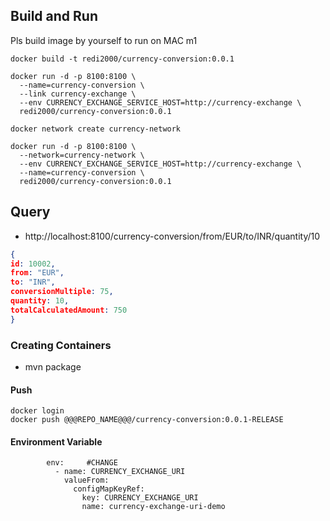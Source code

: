 ## Build and Run
Pls build image by yourself to run on MAC m1
```
docker build -t redi2000/currency-conversion:0.0.1
```

<!-- RUN USING --LINK -->
```
docker run -d -p 8100:8100 \
  --name=currency-conversion \
  --link currency-exchange \
  --env CURRENCY_EXCHANGE_SERVICE_HOST=http://currency-exchange \
  redi2000/currency-conversion:0.0.1
```

<!-- LAUNCH AS PART OF NETWORK -->
```
docker network create currency-network

docker run -d -p 8100:8100 \
  --network=currency-network \
  --env CURRENCY_EXCHANGE_SERVICE_HOST=http://currency-exchange \
  --name=currency-conversion \
  redi2000/currency-conversion:0.0.1
```

## Query
- http://localhost:8100/currency-conversion/from/EUR/to/INR/quantity/10

```json
{
id: 10002,
from: "EUR",
to: "INR",
conversionMultiple: 75,
quantity: 10,
totalCalculatedAmount: 750
}
```

### Creating Containers
- mvn package

#### Push
```
docker login
docker push @@@REPO_NAME@@@/currency-conversion:0.0.1-RELEASE
```

#### Environment Variable

```
        env:     #CHANGE
          - name: CURRENCY_EXCHANGE_URI
            valueFrom:
              configMapKeyRef:
                key: CURRENCY_EXCHANGE_URI
                name: currency-exchange-uri-demo
```